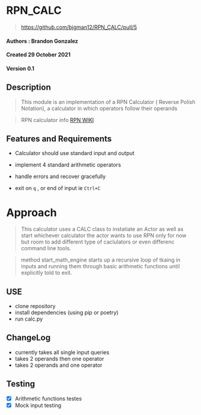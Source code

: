 # RPN_CALC

> https://github.com/bjgman12/RPN_CALC/pull/5

#### Authors : Brandon Gonzalez
#### Created 29 October 2021
#### Version 0.1


## Description 

> This module is an implementation of a RPN Calculator ( Reverse Polish Notation), a calculator in which operators follow their operands

> RPN calculator info [RPN WIKI](https://en.wikipedia.org/wiki/Reverse_Polish_notation)


## Features and Requirements

- Calculator should use standard input and output

- implement 4 standard arithmetic operators

- handle errors and recover gracefully

- exit on `q` , or end of input ie `Ctrl+C`

# Approach

> This calculator uses a CALC class to instatiate an Actor as well as start whichever calculator the actor wants to use RPN only for now but room to add different type of caclulators or even differenc command line tools.

> method start_math_engine starts up a recursive loop of tkaing in inputs and running them through basic arithmetic functions until explicitly told to exit.

## USE

- clone repository
- install dependencies (using pip or poetry)
- run calc.py

## ChangeLog

- currently takes all single input queries
- takes 2 operands then one operator
- takes 2 operands and one operator


## Testing


- [x] Arithmetic functions testes
- [x] Mock input testing 
